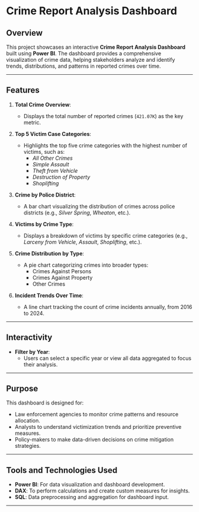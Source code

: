 # Crime Report Analysis Dashboard

## Overview

This project showcases an interactive **Crime Report Analysis Dashboard** built using **Power BI**. The dashboard provides a comprehensive visualization of crime data, helping stakeholders analyze and identify trends, distributions, and patterns in reported crimes over time.

---

## Features

1. **Total Crime Overview**:
   - Displays the total number of reported crimes (`421.07K`) as the key metric.

2. **Top 5 Victim Case Categories**:
   - Highlights the top five crime categories with the highest number of victims, such as:
     - *All Other Crimes*
     - *Simple Assault*
     - *Theft from Vehicle*
     - *Destruction of Property*
     - *Shoplifting*

3. **Crime by Police District**:
   - A bar chart visualizing the distribution of crimes across police districts (e.g., *Silver Spring*, *Wheaton*, etc.).

4. **Victims by Crime Type**:
   - Displays a breakdown of victims by specific crime categories (e.g., *Larceny from Vehicle*, *Assault*, *Shoplifting*, etc.).

5. **Crime Distribution by Type**:
   - A pie chart categorizing crimes into broader types:
     - Crimes Against Persons
     - Crimes Against Property
     - Other Crimes

6. **Incident Trends Over Time**:
   - A line chart tracking the count of crime incidents annually, from 2016 to 2024.

---

## Interactivity

- **Filter by Year**:
  - Users can select a specific year or view all data aggregated to focus their analysis.

---

## Purpose

This dashboard is designed for:
- Law enforcement agencies to monitor crime patterns and resource allocation.
- Analysts to understand victimization trends and prioritize preventive measures.
- Policy-makers to make data-driven decisions on crime mitigation strategies.

---

## Tools and Technologies Used

- **Power BI**: For data visualization and dashboard development.
- **DAX**: To perform calculations and create custom measures for insights.
- **SQL**: Data preprocessing and aggregation for dashboard input.

---
